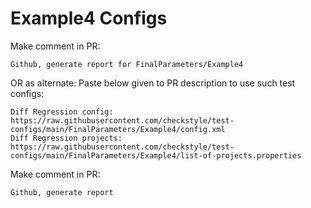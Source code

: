 # Example4 Configs
Make comment in PR:
```
Github, generate report for FinalParameters/Example4
```
OR as alternate:
Paste below given to PR description to use such test configs:
```
Diff Regression config: https://raw.githubusercontent.com/checkstyle/test-configs/main/FinalParameters/Example4/config.xml
Diff Regression projects: https://raw.githubusercontent.com/checkstyle/test-configs/main/FinalParameters/Example4/list-of-projects.properties
```
Make comment in PR:
```
Github, generate report
```
